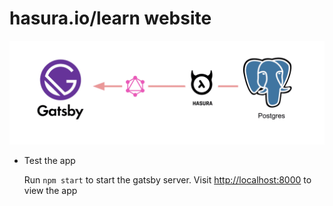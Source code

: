 # hasura.io/learn website

![Gatsby Postgres GraphQL](https://raw.githubusercontent.com/hasura/graphql-engine/master/community/sample-apps/gatsby-postgres-graphql/assets/gatsby-postgres-graphql.png)

- Test the app

  Run `npm start` to start the gatsby server.
  Visit [http://localhost:8000](http://localhost:8000) to view the app

